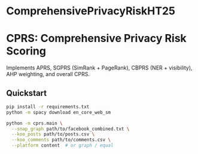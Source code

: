 # ComprehensivePrivacyRiskHT25

# CPRS: Comprehensive Privacy Risk Scoring

Implements APRS, SGPRS (SimRank + PageRank), CBPRS (NER + visibility), AHP weighting, and overall CPRS.

## Quickstart

```bash
pip install -r requirements.txt
python -m spacy download en_core_web_sm

python -m cprs.main \
  --snap_graph path/to/facebook_combined.txt \
  --koo_posts path/to/posts.csv \
  --koo_comments path/to/comments.csv \
  --platform content  # or graph / equal
